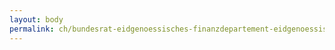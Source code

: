 ```yaml
---
layout: body
permalink: ch/bundesrat-eidgenoessisches-finanzdepartement-eidgenoessische-steuerverwaltung-direktion-hauptabteilung-direkte-bundessteuer-verrechnungssteuer-stempelabgaben-dvs-dvs-abteilung-recht-dvs-recht-sekretariat/
---
```


